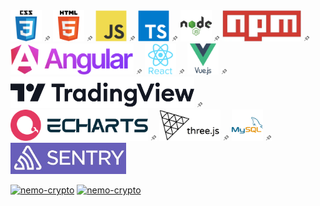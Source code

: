 <span > 
<img height="50" src="https://raw.githubusercontent.com/devicons/devicon/master/icons/css3/css3-original-wordmark.svg" />
<img height="10" src="./list.png" />
<img height="50" src="https://raw.githubusercontent.com/devicons/devicon/master/icons/html5/html5-original-wordmark.svg" />
<img height="10" src="./list.png" />
<img height="50" src="https://raw.githubusercontent.com/devicons/devicon/master/icons/javascript/javascript-original.svg" />
<img height="10" src="./list.png" />
<img height="50" src="https://raw.githubusercontent.com/devicons/devicon/master/icons/typescript/typescript-original.svg" />
<img height="10" src="./list.png" />
<img height="50" src="https://raw.githubusercontent.com/devicons/devicon/master/icons/nodejs/nodejs-original-wordmark.svg" />
<img height="10" src="./list.png" />
<img height="50" src="./npm.png" />
<img height="10" src="./list.png" />
<img height="50" src="./Angular.png" />
<img height="10" src="./list.png" />
<img height="50" src="https://raw.githubusercontent.com/devicons/devicon/master/icons/react/react-original-wordmark.svg" />
<img height="10" src="./list.png" />
<img height="50" src="https://raw.githubusercontent.com/devicons/devicon/master/icons/vuejs/vuejs-original-wordmark.svg" />
<a href="https://www.tradingview.com/"><img height="10" src="./list.png" /></a>
<img height="50" src="./tv.png" />
<img height="10" src="./list.png" />
<img height="50" src="./echarts.png" />
<img height="10" src="./list.png" />
<img height="50" src="./threeJs.png" />
<img height="10" src="./list.png" />
<img height="50" src="https://raw.githubusercontent.com/devicons/devicon/master/icons/mysql/mysql-original-wordmark.svg" />
<img height="10" src="./list.png" />
<img height="50" src="./sentry.png" />
</span>

[![nemo-crypto](https://github-profile-trophy.vercel.app/?username=nemo-crypto)](https://github.com/ryo-ma/github-profile-trophy)
[![nemo-crypto](https://github-readme-stats.vercel.app/api?username=nemo-crypto)](https://github.com/anuraghazra/github-readme-stats)





